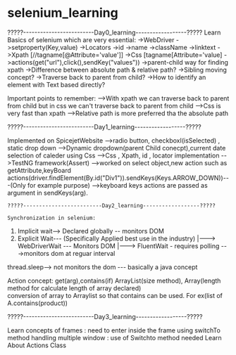 # selenium_learning

?????-------------------------Day0_learning------------------?????
Learn Basics of selenium which are very essential:
    ->WebDriver
    ->setproperty(Key,value)
    ->Locators
          ->id
          ->name
          ->className
          ->linktext
          ->Xpath [//tagname[@Attribute='value']]
          ->Css [tagname[Attribute='value]
     ->actions(get("url"),click(),sendKey("values"))
     ->parent-child way for finding xpath
     ->Difference between absolute path & relative path?
     ->Sibling moving concept?
     ->Traverse back to parent from child?
     ->How to identify an element with Text based  directly?
     
   Important points to remember:
   -->With xpath we can traverse back to parent from child but in css we can't traverse back to parent from child
   -->Css is very fast than xpath
   -->Relative path is more preferred tha the absolute path
   
   
   ?????-------------------------Day1_learning------------------?????
   
   Implemented on SpicejetWebsite
   -->radio button, checkboxI(isSelected) , static drop down
   -->Dynamic dropdown(parent Child conecpt),current date selection of caleder using Css 
   -->Css , Xpath, id , locator implementation
   -->TestNG framework(Assert)
   -->worked on select object,new action such as getAttribute,keyBoard actions(driver.findElement(By.id("Div1")).sendKeys(Keys.ARROW_DOWN))---(Only for example purpose)
   -->keyboard keys actions are passed as argument in sendKeys(arg).
   
   
    ?????-------------------------Day2_learning------------------?????
    
    Synchronization in selenium:
   1. Implicit wait--> Declared globally -- monitors DOM
   2. Explicit Wait--- (Specifically Applied best use in the industry)
                      |---> WebDriverWait --- Monitors DOM
                      |---> FluentWait - requires polling --->monitors dom at reguar interval
                      
   thread.sleep--> not monitors the dom  --- basically a java concept
   
   Action concept: get(arg),contains(if)
   ArrayList(size method), Array(length method for calculate length of array declared)   
   conversion of array to Arraylist so that contains can be used.  For ex(list of A.contains(product))
   
   ?????-------------------------Day3_learning------------------?????
   
   Learn concepts of frames : need to enter inside the frame using switchTo method
   handling multiple window : use of Switchto method needed
   Learn About Actions Class 
   
